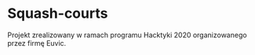 # Squash-courts
Projekt zrealizowany w ramach programu Hacktyki 2020 organizowanego przez firmę Euvic.

